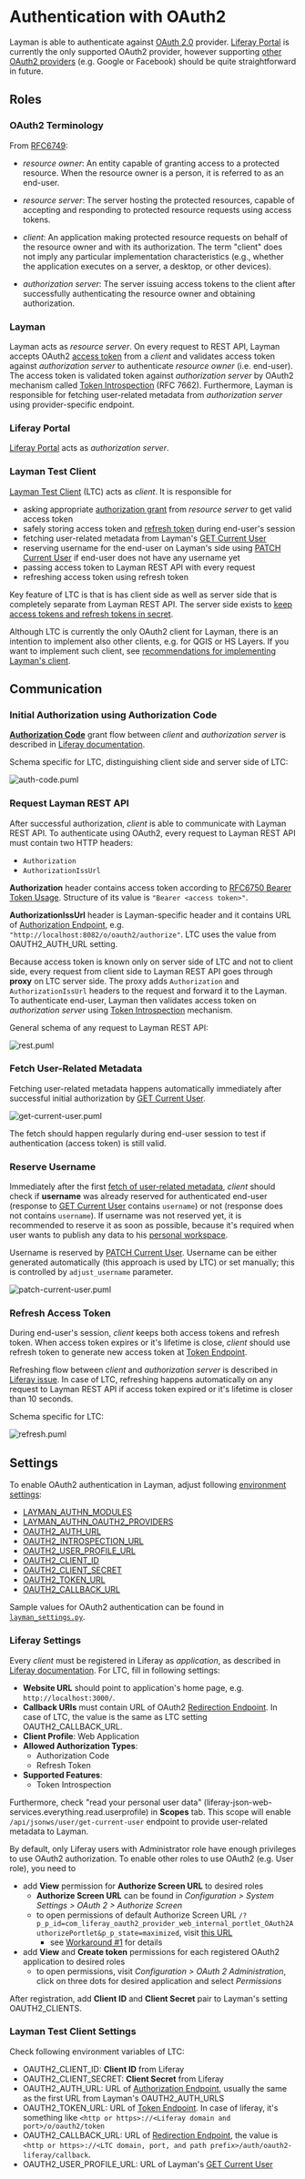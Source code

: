 # Authentication with OAuth2

Layman is able to authenticate against [OAuth 2.0](https://oauth.net/2/) provider. [Liferay Portal](https://help.liferay.com/hc/en-us/articles/360018176491-OAuth-2-0) is currently the only supported OAuth2 provider, however supporting [other OAuth2 providers](https://en.wikipedia.org/wiki/List_of_OAuth_providers) (e.g. Google or Facebook) should be quite straightforward in future.


## Roles

### OAuth2 Terminology
From [RFC6749](https://tools.ietf.org/html/rfc6749#section-1.1):
- *resource owner*:
      An entity capable of granting access to a protected resource.
      When the resource owner is a person, it is referred to as an
      end-user.

- *resource server*:
      The server hosting the protected resources, capable of accepting
      and responding to protected resource requests using access tokens.

- *client*:
      An application making protected resource requests on behalf of the
      resource owner and with its authorization.  The term "client" does
      not imply any particular implementation characteristics (e.g.,
      whether the application executes on a server, a desktop, or other
      devices).

- *authorization server*:
      The server issuing access tokens to the client after successfully
      authenticating the resource owner and obtaining authorization.


### Layman
Layman acts as *resource server*. On every request to REST API, Layman accepts OAuth2 [access token](https://tools.ietf.org/html/rfc6749#section-1.4) from a *client* and validates access token against *authorization server* to authenticate *resource owner* (i.e. end-user). The access token is validated token against *authorization server* by OAuth2 mechanism called [Token Introspection](https://oauth.net/2/token-introspection/) (RFC 7662). Furthermore, Layman is responsible for fetching user-related metadata from *authorization server* using provider-specific endpoint.

### Liferay Portal
[Liferay Portal](https://help.liferay.com/hc/en-us/articles/360018176491-OAuth-2-0) acts as *authorization server*.

### Layman Test Client
[Layman Test Client](https://github.com/LayerManager/layman-test-client) (LTC) acts as *client*. It is responsible for
- asking appropriate [authorization grant](https://tools.ietf.org/html/rfc6749#section-1.3) from *resource server* to get valid access token
- safely storing access token and [refresh token](https://oauth.net/2/grant-types/refresh-token/) during end-user's session
- fetching user-related metadata from Layman's [GET Current User](../rest.md#get-current-user)
- reserving username for the end-user on Layman's side using [PATCH Current User](../rest.md#patch-current-user) if end-user does not have any username yet
- passing access token to Layman REST API with every request
- refreshing access token using refresh token

Key feature of LTC is that is has client side as well as server side that is completely separate from Layman REST API. The server side exists to [keep access tokens and refresh tokens in secret](client-recommendations.md#storing-tokens-on-a-client). 

Although LTC is currently the only OAuth2 client for Layman, there is an intention to implement also other clients, e.g. for QGIS or HS Layers. If you want to implement such client, see [recommendations for implementing Layman's client](client-recommendations.md).


## Communication
### Initial Authorization using Authorization Code
[**Authorization Code**](https://oauth.net/2/grant-types/authorization-code/) grant flow between *client* and *authorization server* is described in [Liferay documentation](https://help.liferay.com/hc/en-us/articles/360018176511-Authorizing-Account-Access-with-OAuth2#authorization-code-flow).

Schema specific for LTC, distinguishing client side and server side of LTC:

![auth-code.puml](http://www.plantuml.com/plantuml/proxy?src=https://raw.githubusercontent.com/LayerManager/layman/master/doc/oauth2/auth-code.puml) 

### Request Layman REST API
After successful authorization, *client* is able to communicate with Layman REST API. To authenticate using OAuth2, every request to Layman REST API must contain two HTTP headers:
- `Authorization`
- `AuthorizationIssUrl`

**Authorization** header contains access token according to [RFC6750 Bearer Token Usage](https://tools.ietf.org/html/rfc6750#section-2.1). Structure of its value is `"Bearer <access token>"`.

**AuthorizationIssUrl** header is Layman-specific header and it contains URL of [Authorization Endpoint](https://tools.ietf.org/html/rfc6749#section-3.1), e.g. `"http://localhost:8082/o/oauth2/authorize"`. LTC uses the value from OAUTH2_AUTH_URL setting.

Because access token is known only on server side of LTC and not to client side, every request from client side to Layman REST API goes through **proxy** on LTC server side. The proxy adds `Authorization` and `AuthorizationIssUrl` headers to the request and forward it to the Layman. To authenticate end-user, Layman then validates access token on *authorization server* using [Token Introspection](https://oauth.net/2/token-introspection/) mechanism.
 
General schema of any request to Layman REST API:

![rest.puml](http://www.plantuml.com/plantuml/proxy?src=https://raw.githubusercontent.com/LayerManager/layman/master/doc/oauth2/rest.puml)


### Fetch User-Related Metadata
Fetching user-related metadata happens automatically immediately after successful initial authorization by [GET Current User](../rest.md#get-current-user).

![get-current-user.puml](http://www.plantuml.com/plantuml/proxy?src=https://raw.githubusercontent.com/LayerManager/layman/master/doc/oauth2/get-current-user.puml)

The fetch should happen regularly during end-user session to test if authentication (access token) is still valid. 
 

### Reserve Username
Immediately after the first [fetch of user-related metadata](#fetch-user-related-metadata), *client* should check if **username** was already reserved for authenticated end-user (response to [GET Current User](../rest.md#get-current-user) contains `username`) or not (response does not contains `username`). If username was not reserved yet, it is recommended to reserve it as soon as possible, because it's required when user wants to publish any data to his [personal workspace](../models.md#personal-workspace).

Username is reserved by [PATCH Current User](../rest.md#patch-current-user). Username can be either generated automatically (this approach is used by LTC) or set manually; this is controlled by `adjust_username` parameter.

![patch-current-user.puml](http://www.plantuml.com/plantuml/proxy?src=https://raw.githubusercontent.com/LayerManager/layman/master/doc/oauth2/patch-current-user.puml) 

### Refresh Access Token
During end-user's session, *client* keeps both access tokens and refresh token. When access token expires or it's lifetime is close, *client* should use refresh token to generate new access token at [Token Endpoint](https://tools.ietf.org/html/rfc6749#section-3.2).

Refreshing flow between *client* and *authorization server* is described in [Liferay issue](https://issues.liferay.com/browse/OAUTH2-167). In case of LTC, refreshing happens automatically on any request to Layman REST API if access token expired or it's lifetime is closer than 10 seconds.

Schema specific for LTC:

![refresh.puml](http://www.plantuml.com/plantuml/proxy?src=https://raw.githubusercontent.com/LayerManager/layman/master/doc/oauth2/refresh.puml) 


## Settings

To enable OAuth2 authentication in Layman, adjust following [environment settings](../env-settings.md):
- [LAYMAN_AUTHN_MODULES](../env-settings.md#LAYMAN_AUTHN_MODULES)
- [LAYMAN_AUTHN_OAUTH2_PROVIDERS](../env-settings.md#LAYMAN_AUTHN_OAUTH2_PROVIDERS)
- [OAUTH2_AUTH_URL](../env-settings.md#OAUTH2_AUTH_URL)
- [OAUTH2_INTROSPECTION_URL](../env-settings.md#OAUTH2_INTROSPECTION_URL)
- [OAUTH2_USER_PROFILE_URL](../env-settings.md#OAUTH2_USER_PROFILE_URL)
- [OAUTH2_CLIENT_ID](../env-settings.md#OAUTH2_CLIENT_ID)
- [OAUTH2_CLIENT_SECRET](../env-settings.md#OAUTH2_CLIENT_SECRET)
- [OAUTH2_TOKEN_URL](../env-settings.md#OAUTH2_TOKEN_URL)
- [OAUTH2_CALLBACK_URL](../env-settings.md#OAUTH2_CALLBACK_URL)

Sample values for OAuth2 authentication can be found in [`layman_settings.py`](../../src/layman_settings.py).

### Liferay Settings
Every *client* must be registered in Liferay as *application*, as described in [Liferay documentation](https://help.liferay.com/hc/en-us/articles/360018176491-OAuth-2-0#creating-an-application). For LTC, fill in following settings:
- **Website URL** should point to application's home page, e.g. `http://localhost:3000/`.
- **Callback URIs** must contain URL of OAuth2 [Redirection Endpoint](https://tools.ietf.org/html/rfc6749#section-3.1.2). In case of LTC, the value is the same as LTC setting OAUTH2_CALLBACK_URL.
- **Client Profile**: Web Application
- **Allowed Authorization Types**:
    - Authorization Code
    - Refresh Token
- **Supported Features**:
    - Token Introspection

Furthermore, check "read your personal user data" (liferay-json-web-services.everything.read.userprofile) in **Scopes** tab. This scope will enable `/api/jsonws/user/get-current-user` endpoint to provide user-related metadata to Layman.

By default, only Liferay users with Administrator role have enough privileges to use OAuth2 authorization. To enable other roles to use OAuth2 (e.g. User role), you need to
- add **View** permission for **Authorize Screen URL** to desired roles
  - **Authorize Screen URL** can be found in *Configuration > System Settings > OAuth 2 > Authorize Screen*
  - to open permissions of default Authorize Screen URL `/?p_p_id=com_liferay_oauth2_provider_web_internal_portlet_OAuth2AuthorizePortlet&p_p_state=maximized`, visit [this URL](http://localhost:8080/?p_p_id=com_liferay_portlet_configuration_web_portlet_PortletConfigurationPortlet&p_p_state=pop_up&_com_liferay_portlet_configuration_web_portlet_PortletConfigurationPortlet_mvcPath=%2Fedit_permissions.jsp&_com_liferay_portlet_configuration_web_portlet_PortletConfigurationPortlet_portletConfiguration=true&_com_liferay_portlet_configuration_web_portlet_PortletConfigurationPortlet_portletResource=com_liferay_oauth2_provider_web_internal_portlet_OAuth2AuthorizePortlet&_com_liferay_portlet_configuration_web_portlet_PortletConfigurationPortlet_resourcePrimKey=com_liferay_oauth2_provider_web_internal_portlet_OAuth2AuthorizePortlet)
    - see [Workaround #1](https://issues.liferay.com/browse/OAUTH2-202) for details
- add **View** and **Create token** permissions for each registered OAuth2 application to desired roles
  - to open permissions, visit *Configuration > OAuth 2 Administration*, click on three dots for desired application and select *Permissions*

After registration, add **Client ID** and **Client Secret** pair to Layman's setting OAUTH2_CLIENTS.

### Layman Test Client Settings
Check following environment variables of LTC:
- OAUTH2_CLIENT_ID: **Client ID** from Liferay
- OAUTH2_CLIENT_SECRET: **Client Secret** from Liferay
- OAUTH2_AUTH_URL: URL of [Authorization Endpoint](https://tools.ietf.org/html/rfc6749#section-3.1), usually the same as the first URL from Layman's OAUTH2_AUTH_URLS
- OAUTH2_TOKEN_URL: URL of [Token Endpoint](https://tools.ietf.org/html/rfc6749#section-3.2). In case of liferay, it's something like `<http or https>://<Liferay domain and port>/o/oauth2/token`
- OAUTH2_CALLBACK_URL: URL of [Redirection Endpoint](https://tools.ietf.org/html/rfc6749#section-3.1.2), the value is `<http or https>://<LTC domain, port, and path prefix>/auth/oauth2-liferay/callback`.
- OAUTH2_USER_PROFILE_URL: URL of Layman's [GET Current User](../rest.md#get-current-user)



